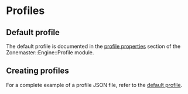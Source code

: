 # Profiles

## Default profile

The default profile is documented in the [profile properties] section
of the Zonemaster::Engine::Profile module.

## Creating profiles

For a complete example of a profile JSON file, refer to the [default profile].

[default profile]: ../share/profile.json
[Profile properties]: https://metacpan.org/pod/Zonemaster::Engine::Profile#PROFILE-PROPERTIES



